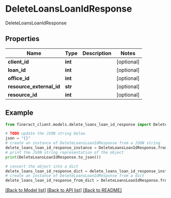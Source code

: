 # DeleteLoansLoanIdResponse

DeleteLoansLoanIdResponse

## Properties

Name | Type | Description | Notes
------------ | ------------- | ------------- | -------------
**client_id** | **int** |  | [optional] 
**loan_id** | **int** |  | [optional] 
**office_id** | **int** |  | [optional] 
**resource_external_id** | **str** |  | [optional] 
**resource_id** | **int** |  | [optional] 

## Example

```python
from fineract_client.models.delete_loans_loan_id_response import DeleteLoansLoanIdResponse

# TODO update the JSON string below
json = "{}"
# create an instance of DeleteLoansLoanIdResponse from a JSON string
delete_loans_loan_id_response_instance = DeleteLoansLoanIdResponse.from_json(json)
# print the JSON string representation of the object
print(DeleteLoansLoanIdResponse.to_json())

# convert the object into a dict
delete_loans_loan_id_response_dict = delete_loans_loan_id_response_instance.to_dict()
# create an instance of DeleteLoansLoanIdResponse from a dict
delete_loans_loan_id_response_from_dict = DeleteLoansLoanIdResponse.from_dict(delete_loans_loan_id_response_dict)
```
[[Back to Model list]](../README.md#documentation-for-models) [[Back to API list]](../README.md#documentation-for-api-endpoints) [[Back to README]](../README.md)


